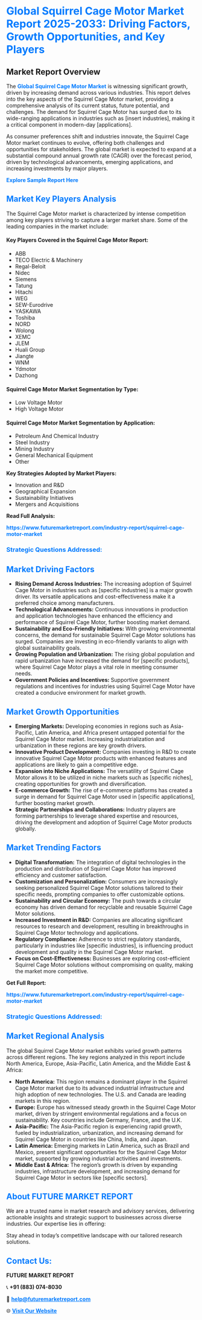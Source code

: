 <h1 style="color: #007BFF;">Global Squirrel Cage Motor Market Report 2025-2033: Driving Factors, Growth Opportunities, and Key Players</h1>

<section id="overview">
<h2>Market Report Overview</h2>
<p>The <a href="https://www.futuremarketreport.com/industry-report/squirrel-cage-motor-market" style="color: #007BFF; text-decoration: none;"><strong>Global Squirrel Cage Motor Market</strong></a> is witnessing significant growth, driven by increasing demand across various industries. This report delves into the key aspects of the Squirrel Cage Motor market, providing a comprehensive analysis of its current status, future potential, and challenges. The demand for Squirrel Cage Motor has surged due to its wide-ranging applications in industries such as [insert industries], making it a critical component in modern-day [applications].</p>
<p>As consumer preferences shift and industries innovate, the Squirrel Cage Motor market continues to evolve, offering both challenges and opportunities for stakeholders. The global market is expected to expand at a substantial compound annual growth rate (CAGR) over the forecast period, driven by technological advancements, emerging applications, and increasing investments by major players.</p>
</section>

<section id="overview">
<p><a href="https://www.futuremarketreport.com/request-sample/reportId=43296" style="color: #007BFF; text-decoration: none;"><strong>Explore Sample Report Here</strong></a></p>
</section>

<section id="key-players">
<h2 style="color: #007BFF;">Market Key Players Analysis</h2>
<p>The Squirrel Cage Motor market is characterized by intense competition among key players striving to capture a larger market share. Some of the leading companies in the market include:</p>
<h4>Key Players Covered in the Squirrel Cage Motor Report:</h4>
<ul><li>ABB</li><li>TECO Electric &amp; Machinery</li><li>Regal-Beloit</li><li>Nidec</li><li>Siemens</li><li>Tatung</li><li>Hitachi</li><li>WEG</li><li>SEW-Eurodrive</li><li>YASKAWA</li><li>Toshiba</li><li>NORD</li><li>Wolong</li><li>XEMC</li><li>JLEM</li><li>Huali Group</li><li>Jiangte</li><li>WNM</li><li>Ydmotor</li><li>Dazhong</li></ul>
<h4>Squirrel Cage Motor Market Segmentation by Type:</h4>
<ul><li>Low Voltage Motor</li><li>High Voltage Motor</li></ul>

<h4>Squirrel Cage Motor Market Segmentation by Application:</h4>
<ul><li>Petroleum And Chemical Industry</li><li>Steel Industry</li><li>Mining Industry</li><li>General Mechanical Equipment</li><li>Other</li></ul>
<p><strong>Key Strategies Adopted by Market Players:</strong></p>
<ul>
<li>Innovation and R&D</li>
<li>Geographical Expansion</li>
<li>Sustainability Initiatives</li>
<li>Mergers and Acquisitions</li>
</ul>
</section>

<section>
<p><strong>Read Full Analysis: </strong></p><a href="https://www.futuremarketreport.com/industry-report/squirrel-cage-motor-market" style="color: #007BFF; text-decoration: none;"><strong>https://www.futuremarketreport.com/industry-report/squirrel-cage-motor-market</strong></a>
<h3 style="color: #007BFF;">Strategic Questions Addressed:</h3>
</section>

<section id="driving-factors">
<h2 style="color: #007BFF;">Market Driving Factors</h2>
<ul>
<li><strong>Rising Demand Across Industries:</strong> The increasing adoption of Squirrel Cage Motor in industries such as [specific industries] is a major growth driver. Its versatile applications and cost-effectiveness make it a preferred choice among manufacturers.</li>
<li><strong>Technological Advancements:</strong> Continuous innovations in production and application technologies have enhanced the efficiency and performance of Squirrel Cage Motor, further boosting market demand.</li>
<li><strong>Sustainability and Eco-Friendly Initiatives:</strong> With growing environmental concerns, the demand for sustainable Squirrel Cage Motor solutions has surged. Companies are investing in eco-friendly variants to align with global sustainability goals.</li>
<li><strong>Growing Population and Urbanization:</strong> The rising global population and rapid urbanization have increased the demand for [specific products], where Squirrel Cage Motor plays a vital role in meeting consumer needs.</li>
<li><strong>Government Policies and Incentives:</strong> Supportive government regulations and incentives for industries using Squirrel Cage Motor have created a conducive environment for market growth.</li>
</ul>
</section>

<section id="growth-opportunities">
<h2 style="color: #007BFF;">Market Growth Opportunities</h2>
<ul>
<li><strong>Emerging Markets:</strong> Developing economies in regions such as Asia-Pacific, Latin America, and Africa present untapped potential for the Squirrel Cage Motor market. Increasing industrialization and urbanization in these regions are key growth drivers.</li>
<li><strong>Innovative Product Development:</strong> Companies investing in R&D to create innovative Squirrel Cage Motor products with enhanced features and applications are likely to gain a competitive edge.</li>
<li><strong>Expansion into Niche Applications:</strong> The versatility of Squirrel Cage Motor allows it to be utilized in niche markets such as [specific niches], creating opportunities for growth and diversification.</li>
<li><strong>E-commerce Growth:</strong> The rise of e-commerce platforms has created a surge in demand for Squirrel Cage Motor used in [specific applications], further boosting market growth.</li>
<li><strong>Strategic Partnerships and Collaborations:</strong> Industry players are forming partnerships to leverage shared expertise and resources, driving the development and adoption of Squirrel Cage Motor products globally.</li>
</ul>
</section>

<section id="trending-factors">
<h2 style="color: #007BFF;">Market Trending Factors</h2>
<ul>
<li><strong>Digital Transformation:</strong> The integration of digital technologies in the production and distribution of Squirrel Cage Motor has improved efficiency and customer satisfaction.</li>
<li><strong>Customization and Personalization:</strong> Consumers are increasingly seeking personalized Squirrel Cage Motor solutions tailored to their specific needs, prompting companies to offer customizable options.</li>
<li><strong>Sustainability and Circular Economy:</strong> The push towards a circular economy has driven demand for recyclable and reusable Squirrel Cage Motor solutions.</li>
<li><strong>Increased Investment in R&D:</strong> Companies are allocating significant resources to research and development, resulting in breakthroughs in Squirrel Cage Motor technology and applications.</li>
<li><strong>Regulatory Compliance:</strong> Adherence to strict regulatory standards, particularly in industries like [specific industries], is influencing product development and quality in the Squirrel Cage Motor market.</li>
<li><strong>Focus on Cost-Effectiveness:</strong> Businesses are exploring cost-efficient Squirrel Cage Motor solutions without compromising on quality, making the market more competitive.</li>
</ul>
</section>

<section>
<p><strong>Get Full Report: </strong></p><a href="https://www.futuremarketreport.com/industry-report/squirrel-cage-motor-market" style="color: #007BFF; text-decoration: none;"><strong>https://www.futuremarketreport.com/industry-report/squirrel-cage-motor-market</strong></a>
<h3 style="color: #007BFF;">Strategic Questions Addressed:</h3>
</section>


<section id="regional-analysis">
<h2 style="color: #007BFF;">Market Regional Analysis</h2>
<p>The global Squirrel Cage Motor market exhibits varied growth patterns across different regions. The key regions analyzed in this report include North America, Europe, Asia-Pacific, Latin America, and the Middle East & Africa:</p>
<ul>
<li><strong>North America:</strong> This region remains a dominant player in the Squirrel Cage Motor market due to its advanced industrial infrastructure and high adoption of new technologies. The U.S. and Canada are leading markets in this region.</li>
<li><strong>Europe:</strong> Europe has witnessed steady growth in the Squirrel Cage Motor market, driven by stringent environmental regulations and a focus on sustainability. Key countries include Germany, France, and the U.K.</li>
<li><strong>Asia-Pacific:</strong> The Asia-Pacific region is experiencing rapid growth, fueled by industrialization, urbanization, and increasing demand for Squirrel Cage Motor in countries like China, India, and Japan.</li>
<li><strong>Latin America:</strong> Emerging markets in Latin America, such as Brazil and Mexico, present significant opportunities for the Squirrel Cage Motor market, supported by growing industrial activities and investments.</li>
<li><strong>Middle East & Africa:</strong> The region’s growth is driven by expanding industries, infrastructure development, and increasing demand for Squirrel Cage Motor in sectors like [specific sectors].</li>
</ul>
</section>

<footer>
<h2 style="color: #007BFF;">About FUTURE MARKET REPORT</h2>
<p>We are a trusted name in market research and advisory services, delivering actionable insights and strategic support to businesses across diverse industries. Our expertise lies in offering:</p>

<p>Stay ahead in today’s competitive landscape with our tailored research solutions.</p>

<h2 style="color: #007BFF;">Contact Us:</h2>
<p><strong>FUTURE MARKET REPORT</strong></p>
<p>📞 <strong>+91 (883) 074-8030</strong></p>
<p>📧 <strong><a href="mailto:help@futuremarketreport.com" style="color: #007BFF;">help@futuremarketreport.com</a></strong></p>
<p>🌐 <strong><a href="https://www.futuremarketreport.com/" style="color: #007BFF;">Visit Our Website</a></strong></p>
</footer>